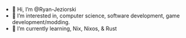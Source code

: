 - 👋 Hi, I’m @Ryan-Jeziorski
- 👀 I’m interested in, computer science, software development, game development/modding.
- 🌱 I’m currently learning, Nix, Nixos, & Rust

<!---
Ryan-Jeziorski/Ryan-Jeziorski is a ✨ special ✨ repository because its `README.md` (this file) appears on your GitHub profile.
You can click the Preview link to take a look at your changes.
--->
